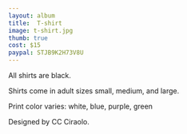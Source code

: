 ```yaml
---
layout: album
title:  T-shirt
image: t-shirt.jpg
thumb: true
cost: $15
paypal: STJB9K2H73V8U
---
```

All shirts are black.

Shirts come in adult sizes small, medium, and large.

Print color varies: white, blue, purple, green

Designed by CC Ciraolo.
